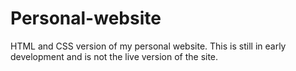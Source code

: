 # Personal-website

HTML and CSS version of my personal website. This is still in early development and is not the live version of the site.
